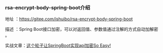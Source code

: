 ### rsa-encrypt-body-spring-boot介绍

地址 ：https://gitee.com/ishuibo/rsa-encrypt-body-spring-boot

描述 ：Spring Boot接口加密，可以对返回值、参数值通过注解的方式自动加解密 。

实战文章：<a href= "http://mp.weixin.qq.com/s?__biz=MzUzMDE4NjE4Mg==&mid=2247484027&idx=1&sn=c2dcb2f59cd2867c7849bad4fd979962&chksm=fa54e8d2cd2361c42bb08fe823b5e326b23a6bb5086e3416e1d767db98c5fb7528c3c8f5195c&token=1910800837&lang=zh_CN#rd">这个轮子让SpringBoot实现api加密So Easy!</a>


